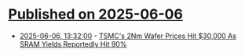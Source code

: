 # [Published on 2025-06-06](index.md)

* [2025-06-06, 13:32:00](https://soylentnews.org/article.pl?sid=25/06/05/1054224&from=rss) - [TSMC's 2Nm Wafer Prices Hit $30,000 As SRAM Yields Reportedly Hit 90%](https://soylentnews.org/article.pl?sid=25/06/05/1054224&from=rss)
